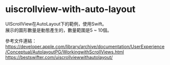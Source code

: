 # uiscrollview-with-auto-layout
UIScrollView在AutoLayout下的範例，使用Swift。  
展示的圖形數量是動態產生的，數量範圍是5 ~ 10個。  

參考文件連結：  
https://developer.apple.com/library/archive/documentation/UserExperience/Conceptual/AutolayoutPG/WorkingwithScrollViews.html  
https://bestswifter.com/uiscrollviewwithautolayout/  
